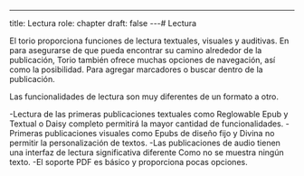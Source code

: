 ---
title: Lectura
role: chapter
draft: false
---# Lectura

El torio proporciona funciones de lectura textuales, visuales y auditivas. En
para asegurarse de que pueda encontrar su camino alrededor de la publicación,
Torio también ofrece muchas opciones de navegación, así como la posibilidad.
Para agregar marcadores o buscar dentro de la publicación.

Las funcionalidades de lectura son muy diferentes de un formato a otro.

-Lectura de las primeras publicaciones textuales como Reglowable Epub y Textual
    o Daisy completo permitirá la mayor cantidad de funcionalidades.
-Primeras publicaciones visuales como Epubs de diseño fijo y Divina
    no permitir la personalización de textos.
-Las publicaciones de audio tienen una interfaz de lectura significativa diferente
    Como no se muestra ningún texto.
-El soporte PDF es básico y proporciona pocas opciones.